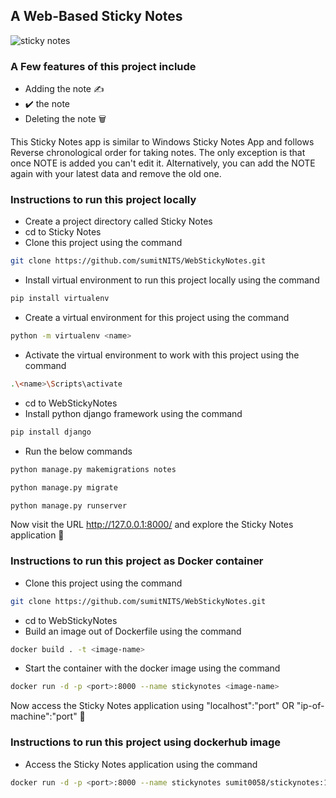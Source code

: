 ## A Web-Based Sticky Notes 

![sticky notes](https://user-images.githubusercontent.com/37767537/229308712-08a031f1-5670-44b4-875d-ca4b5d37ca6f.png)

### A Few features of this project include

- Adding the note ✍️
- ✔️ the note
-  Deleting the note 🗑️

This Sticky Notes app is similar to Windows Sticky Notes App and follows Reverse chronological order for taking notes. The only exception is that once NOTE is added you can't edit it. Alternatively, you can add the NOTE again with your latest data and remove the old one.

### Instructions to run this project locally

- Create a project directory called Sticky Notes
- cd to Sticky Notes
- Clone this project using the command
```bash
git clone https://github.com/sumitNITS/WebStickyNotes.git
```
- Install virtual environment to run this project locally using the command
```bash
pip install virtualenv
```
- Create a virtual environment for this project using the command
```bash 
python -m virtualenv <name>
```
- Activate the virtual environment to work with this project using the command
```bash
.\<name>\Scripts\activate
```
- cd to WebStickyNotes
- Install python django framework using the command
```bash
pip install django
```
- Run the below commands
```bash 
python manage.py makemigrations notes
```
```bash 
python manage.py migrate
```
```bash 
python manage.py runserver
```

Now visit the URL http://127.0.0.1:8000/ and explore the Sticky Notes application 🚀

### Instructions to run this project as Docker container

- Clone this project using the command
```bash
git clone https://github.com/sumitNITS/WebStickyNotes.git
```
- cd to WebStickyNotes
- Build an image out of Dockerfile using the command 
```bash
docker build . -t <image-name>
```
- Start the container with the docker image using the command
```bash
docker run -d -p <port>:8000 --name stickynotes <image-name> 
```
Now access the Sticky Notes application using "localhost":"port" OR "ip-of-machine":"port" 🚀

### Instructions to run this project using dockerhub image

- Access the Sticky Notes application using the command 
```bash
docker run -d -p <port>:8000 --name stickynotes sumit0058/stickynotes:1.0
```






